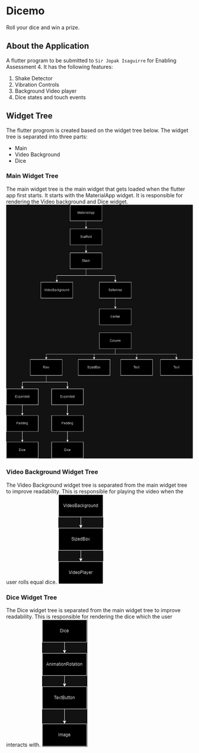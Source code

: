 # Dicemo

Roll your dice and win a prize.


## About the Application

A flutter program to be submitted to `Sir Jopak Isaguirre` for Enabling Assessment 4. It has the following features:
1. Shake Detector
2. Vibration Controls
3. Background Video player
3. Dice states and touch events

## Widget Tree

The flutter progrom is created based on the widget tree below. The widget tree is separated into three parts: 
- Main
- Video Background
- Dice

### Main Widget Tree

The main widget tree is the main widget that gets loaded when the flutter app first starts. It starts with the MaterialApp widget. It is responsible for rendering the Video background and Dice widget.
![main widget tree](https://github.com/TheSciCoder3000/dicemo/blob/main/widget_tree/main.jpg?raw=true)

### Video Background Widget Tree

The Video Background widget tree is separated from the main widget tree to improve readability. This is responsible for playing the video when the user rolls equal dice.
![Video background widget tree](https://github.com/TheSciCoder3000/dicemo/blob/main/widget_tree/video_background.jpg?raw=true)

### Dice Widget Tree

The Dice widget tree is separated from the main widget tree to improve readability. This is responsible for rendering the dice which the user interacts with.
![Dice widget tree](https://github.com/TheSciCoder3000/dicemo/blob/main/widget_tree/dice.jpg?raw=true)
